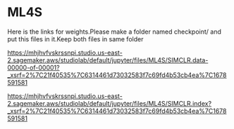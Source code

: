 # ML4S

Here is the links for weights.Please make a folder named checkpoint/ and put this files in it.Keep both files in same folder


https://mhjhvfvskrssnpi.studio.us-east-2.sagemaker.aws/studiolab/default/jupyter/files/ML4S/SIMCLR.data-00000-of-00001?_xsrf=2%7C21f40535%7C6314461d73032583f7c69fd4b53cb4ea%7C1678591581

https://mhjhvfvskrssnpi.studio.us-east-2.sagemaker.aws/studiolab/default/jupyter/files/ML4S/SIMCLR.index?_xsrf=2%7C21f40535%7C6314461d73032583f7c69fd4b53cb4ea%7C1678591581
